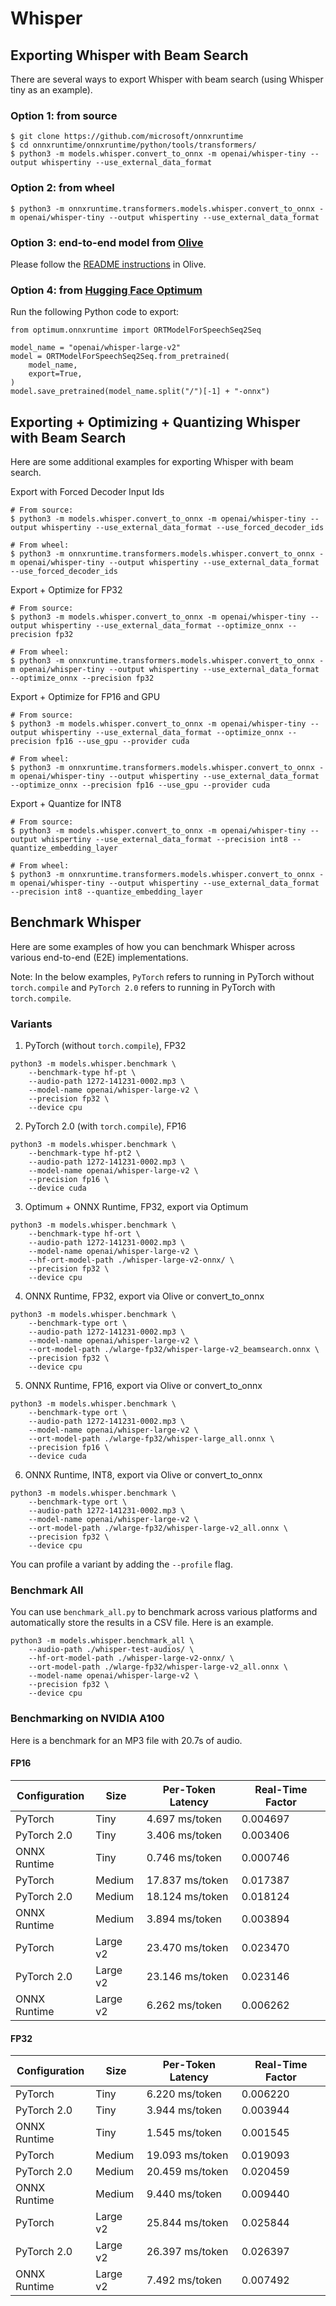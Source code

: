 # Whisper

## Exporting Whisper with Beam Search

There are several ways to export Whisper with beam search (using Whisper tiny as an example).

### Option 1: from source
```
$ git clone https://github.com/microsoft/onnxruntime
$ cd onnxruntime/onnxruntime/python/tools/transformers/
$ python3 -m models.whisper.convert_to_onnx -m openai/whisper-tiny --output whispertiny --use_external_data_format
```

### Option 2: from wheel
```
$ python3 -m onnxruntime.transformers.models.whisper.convert_to_onnx -m openai/whisper-tiny --output whispertiny --use_external_data_format
```

### Option 3: end-to-end model from [Olive](https://github.com/microsoft/Olive/tree/main/examples/whisper)

Please follow the [README instructions](https://github.com/microsoft/Olive/tree/main/examples/whisper#prerequisites) in Olive.

### Option 4: from [Hugging Face Optimum](https://github.com/huggingface/optimum)

Run the following Python code to export:

```
from optimum.onnxruntime import ORTModelForSpeechSeq2Seq

model_name = "openai/whisper-large-v2"
model = ORTModelForSpeechSeq2Seq.from_pretrained(
    model_name,
    export=True,
)
model.save_pretrained(model_name.split("/")[-1] + "-onnx")
```

## Exporting + Optimizing + Quantizing Whisper with Beam Search

Here are some additional examples for exporting Whisper with beam search.

Export with Forced Decoder Input Ids
```
# From source:
$ python3 -m models.whisper.convert_to_onnx -m openai/whisper-tiny --output whispertiny --use_external_data_format --use_forced_decoder_ids

# From wheel:
$ python3 -m onnxruntime.transformers.models.whisper.convert_to_onnx -m openai/whisper-tiny --output whispertiny --use_external_data_format --use_forced_decoder_ids
```

Export + Optimize for FP32
```
# From source:
$ python3 -m models.whisper.convert_to_onnx -m openai/whisper-tiny --output whispertiny --use_external_data_format --optimize_onnx --precision fp32

# From wheel:
$ python3 -m onnxruntime.transformers.models.whisper.convert_to_onnx -m openai/whisper-tiny --output whispertiny --use_external_data_format --optimize_onnx --precision fp32
```

Export + Optimize for FP16 and GPU
```
# From source:
$ python3 -m models.whisper.convert_to_onnx -m openai/whisper-tiny --output whispertiny --use_external_data_format --optimize_onnx --precision fp16 --use_gpu --provider cuda

# From wheel:
$ python3 -m onnxruntime.transformers.models.whisper.convert_to_onnx -m openai/whisper-tiny --output whispertiny --use_external_data_format --optimize_onnx --precision fp16 --use_gpu --provider cuda
```

Export + Quantize for INT8
```
# From source:
$ python3 -m models.whisper.convert_to_onnx -m openai/whisper-tiny --output whispertiny --use_external_data_format --precision int8 --quantize_embedding_layer

# From wheel:
$ python3 -m onnxruntime.transformers.models.whisper.convert_to_onnx -m openai/whisper-tiny --output whispertiny --use_external_data_format --precision int8 --quantize_embedding_layer
```

## Benchmark Whisper

Here are some examples of how you can benchmark Whisper across various end-to-end (E2E) implementations.

Note: In the below examples, `PyTorch` refers to running in PyTorch without `torch.compile` and `PyTorch 2.0` refers to running in PyTorch with `torch.compile`.

### Variants

1. PyTorch (without `torch.compile`), FP32
```
python3 -m models.whisper.benchmark \
    --benchmark-type hf-pt \
    --audio-path 1272-141231-0002.mp3 \
    --model-name openai/whisper-large-v2 \
    --precision fp32 \
    --device cpu
```

2. PyTorch 2.0 (with `torch.compile`), FP16
```
python3 -m models.whisper.benchmark \
    --benchmark-type hf-pt2 \
    --audio-path 1272-141231-0002.mp3 \
    --model-name openai/whisper-large-v2 \
    --precision fp16 \
    --device cuda
```

3. Optimum + ONNX Runtime, FP32, export via Optimum
```
python3 -m models.whisper.benchmark \
    --benchmark-type hf-ort \
    --audio-path 1272-141231-0002.mp3 \
    --model-name openai/whisper-large-v2 \
    --hf-ort-model-path ./whisper-large-v2-onnx/ \
    --precision fp32 \
    --device cpu
```

4. ONNX Runtime, FP32, export via Olive or convert_to_onnx
```
python3 -m models.whisper.benchmark \
    --benchmark-type ort \
    --audio-path 1272-141231-0002.mp3 \
    --model-name openai/whisper-large-v2 \
    --ort-model-path ./wlarge-fp32/whisper-large-v2_beamsearch.onnx \
    --precision fp32 \
    --device cpu
```

5. ONNX Runtime, FP16, export via Olive or convert_to_onnx
```
python3 -m models.whisper.benchmark \
    --benchmark-type ort \
    --audio-path 1272-141231-0002.mp3 \
    --model-name openai/whisper-large-v2 \
    --ort-model-path ./wlarge-fp32/whisper-large_all.onnx \
    --precision fp16 \
    --device cuda
```

6. ONNX Runtime, INT8, export via Olive or convert_to_onnx
```
python3 -m models.whisper.benchmark \
    --benchmark-type ort \
    --audio-path 1272-141231-0002.mp3 \
    --model-name openai/whisper-large-v2 \
    --ort-model-path ./wlarge-fp32/whisper-large-v2_all.onnx \
    --precision fp32 \
    --device cpu
```

You can profile a variant by adding the `--profile` flag.

### Benchmark All

You can use `benchmark_all.py` to benchmark across various platforms and automatically store the results in a CSV file. Here is an example.

```
python3 -m models.whisper.benchmark_all \
    --audio-path ./whisper-test-audios/ \
    --hf-ort-model-path ./whisper-large-v2-onnx/ \
    --ort-model-path ./wlarge-fp32/whisper-large-v2_all.onnx \
    --model-name openai/whisper-large-v2 \
    --precision fp32 \
    --device cpu
```

### Benchmarking on NVIDIA A100

Here is a benchmark for an MP3 file with 20.7s of audio.

#### FP16

| Configuration | Size     | Per-Token Latency | Real-Time Factor |
| ------------- | -------- | ----------------- | ---------------- |
| PyTorch       | Tiny     | 4.697 ms/token    | 0.004697         |
| PyTorch 2.0   | Tiny     | 3.406 ms/token    | 0.003406         |
| ONNX Runtime  | Tiny     | 0.746 ms/token    | 0.000746         |
| PyTorch       | Medium   | 17.837 ms/token   | 0.017387         |
| PyTorch 2.0   | Medium   | 18.124 ms/token   | 0.018124         |
| ONNX Runtime  | Medium   | 3.894 ms/token    | 0.003894         |
| PyTorch       | Large v2 | 23.470 ms/token   | 0.023470         |
| PyTorch 2.0   | Large v2 | 23.146 ms/token   | 0.023146         |
| ONNX Runtime  | Large v2 | 6.262 ms/token    | 0.006262         |

#### FP32

| Configuration | Size     | Per-Token Latency | Real-Time Factor |
| ------------- | -------- | ----------------- | ---------------- |
| PyTorch       | Tiny     | 6.220 ms/token    | 0.006220         |
| PyTorch 2.0   | Tiny     | 3.944 ms/token    | 0.003944         |
| ONNX Runtime  | Tiny     | 1.545 ms/token    | 0.001545         |
| PyTorch       | Medium   | 19.093 ms/token   | 0.019093         |
| PyTorch 2.0   | Medium   | 20.459 ms/token   | 0.020459         |
| ONNX Runtime  | Medium   | 9.440 ms/token    | 0.009440         |
| PyTorch       | Large v2 | 25.844 ms/token   | 0.025844         |
| PyTorch 2.0   | Large v2 | 26.397 ms/token   | 0.026397         |
| ONNX Runtime  | Large v2 | 7.492 ms/token    | 0.007492         |
